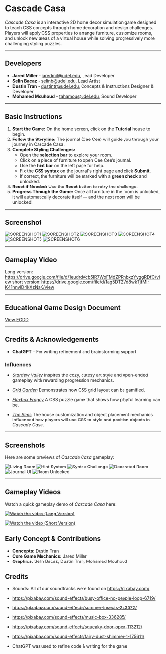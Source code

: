 # Cascade Casa

_Cascade Casa_ is an interactive 2D home decor simulation game designed to teach CSS concepts through home decoration and design challenges. Players will apply CSS properties to arrange furniture, customize rooms, and unlock new areas of a virtual house while solving progressively more challenging styling puzzles.

---

## Developers

- **Jared Miller** - [jaredmil@udel.edu](mailto:jaredmil@udel.edu), Lead Developer
- **Selin Bacaz** - [selinb@udel.edu](mailto:selinb@udel.edu), Lead Artist
- **Dustin Tran** - [dustintr@udel.edu](mailto:dustintr@udel.edu), Concepts & Instructions Designer & Developer
- **Mohamed Mouhoud** - [tahamou@udel.edu](mailto:tahamou@udel.edu), Sound Developer

---

## Basic Instructions

1. **Start the Game:** On the home screen, click on the **Tutorial** house to begin.
2. **Follow the Storyline:** The journal (Cee Cee) will guide you through your journey in Cascade Casa.
3. **Complete Styling Challenges:**
   - Open the **selection bar** to explore your room.
   - Click on a piece of furniture to open Cee Cee’s journal.
   - Use the **hint bar** on the left page for help.
   - Fix the **CSS syntax** on the journal's right page and click **Submit**.
   - If correct, the furniture will be marked with a **green check** and unlocked.
4. **Reset if Needed:** Use the **Reset** button to retry the challenge.
5. **Progress Through the Game:** Once all furniture in the room is unlocked, it will automatically decorate itself — and the next room will be unlocked!

---

## Screenshot

![SCREENSHOT1](../Assets/Ref-Images/readme1.jpg)
![SCREENSHOT2](../Assets/Ref-Images/readme2.jpg)
![SCREENSHOT3](../Assets/Ref-Images/readme3.jpg)
![SCREENSHOT4](../Assets/Ref-Images/readme4.jpg)
![SCREENSHOT5](../Assets/Ref-Images/readme5.jpg)
![SCREENSHOT6](../Assets/Ref-Images/readme6.jpg)

---

## Gameplay Video

Long version: <https://drive.google.com/file/d/1eudrdVcb5IR7WoFMdZPRnbxzYyggRDfC/view>
short version: <https://drive.google.com/file/d/1ag5DT2Vd8wkTjfMI-K41hnvlD4kXzNaK/view>

---

## Educational Game Design Document

[View EGDD](egdd.md)

---

## Credits & Acknowledgements

- **ChatGPT** – For writing refinement and brainstorming support

### Influences

- [_Stardew Valley_](https://www.stardewvalley.net/)
  Inspires the cozy, cutesy art style and open-ended gameplay with rewarding progression mechanics.

- [_Grid Garden_](https://cssgridgarden.com/)
  Demonstrates how CSS grid layout can be gamified.

- [_Flexbox Froggy_](https://flexboxfroggy.com/)
  A CSS puzzle game that shows how playful learning can be.

- [_The Sims_](https://en.wikipedia.org/wiki/The_Sims)
  The house customization and object placement mechanics influenced how players will use CSS to style and position objects in _Cascade Casa_.

---

## Screenshots

Here are some previews of _Cascade Casa_ gameplay:

![Living Room](./DemoIMg/readme1.png)
![Hint System](./DemoIMg/readme2.png)
![Syntax Challenge](./DemoIMg/readme3.png)
![Decorated Room](./DemoIMg/readme4.png)
![Journal UI](./DemoIMg/readme5.png)
![Room Unlocked](./DemoIMg/readme6.png)

---

## Gameplay Videos

Watch a quick gameplay demo of _Cascade Casa_ here:

[![Watch the video (Long Version)]()](https://drive.google.com/file/d/1eudrdVcb5IR7WoFMdZPRnbxzYyggRDfC/view?usp=sharing)

[![Watch the video (Short Version)]()](https://drive.google.com/file/d/1ag5DT2Vd8wkTjfMI-K41hnvlD4kXzNaK/view?usp=sharing)

## Early Concept & Contributions

- **Concepts:** Dustin Tran
- **Core Game Mechanics:** Jared Miller
- **Graphics:** Selin Bacaz, Dustin Tran, Mohamed Mouhoud

## Credits

- Sounds: All of our soundtracks were found on <https://pixabay.com/>

- <https://pixabay.com/sound-effects/busy-office-no-people-loop-6719/>
- <https://pixabay.com/sound-effects/summer-insects-243572/>
- <https://pixabay.com/sound-effects/music-box-336285/>
- <https://pixabay.com/sound-effects/squeaky-door-open-113212/>
- <https://pixabay.com/sound-effects/fairy-dust-shimmer-1-175611/>

- ChatGPT was used to refine code & writing for the game
